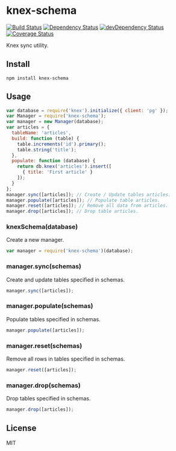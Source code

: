 # knex-schema
[![Build Status][status]](https://travis-ci.org/lemonde/knex-schema)
[![Dependency Status][deps]](https://david-dm.org/lemonde/knex-schema)
[![devDependency Status][devdeps]](https://david-dm.org/lemonde/knex-schema#info=devDependencies)
[![Coverage Status][coverage]](https://coveralls.io/r/lemonde/knex-schema)

[status]: https://travis-ci.org/lemonde/knex-schema.svg?branch=master
[deps]: https://david-dm.org/lemonde/knex-schema.svg?theme=shields.io
[devdeps]: https://david-dm.org/lemonde/knex-schema/dev-status.svg?theme=shields.io
[coverage]: https://img.shields.io/coveralls/lemonde/knex-schema.svg

Knex sync utility.

## Install

```
npm install knex-schema
```

## Usage

```js
var database = require('knex').initialize({ client: 'pg' });
var Manager = require('knex-schema');
var manager = new Manager(database);
var articles = {
  tableName: 'articles',
  build: function (table) {
    table.increments('id').primary();
    table.string('title');
  },
  populate: function (database) {
    return db.knex('articles').insert([
      { title: 'First article' }
    ]);
  }
};
manager.sync([articles]); // Create / Update tables articles.
manager.populate([articles]); // Populate table articles.
manager.reset([articles]); // Remove all data from articles.
manager.drop([articles]); // Drop table articles.
```

### knexSchema(database)

Create a new manager.

```js
var manager = require('knex-schema')(database);
```

### manager.sync(schemas)

Create and update tables specified in schemas.

```js
manager.sync([articles]);
```

### manager.populate(schemas)

Populate tables specified in schemas.

```js
manager.populate([articles]);
```

### manager.reset(schemas)

Remove all rows in tables specified in schemas.

```js
manager.reset([articles]);
```

### manager.drop(schemas)

Drop tables specified in schemas.

```js
manager.drop([articles]);
```

## License

MIT
